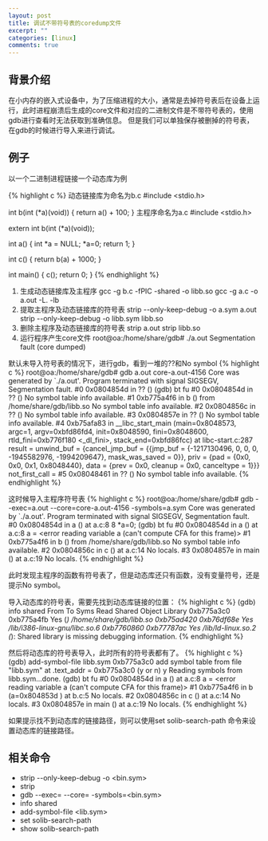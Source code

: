 ```yaml
---
layout: post
title: 调试不带符号表的coredump文件
excerpt: ""
categories: [linux]
comments: true
---
```


## 背景介绍
在小内存的嵌入式设备中，为了压缩进程的大小，通常是去掉符号表后在设备上运行，此时进程崩溃后生成的core文件和对应的二进制文件是不带符号表的，使用gdb进行查看时无法获取到准确信息。
但是我们可以单独保存被删掉的符号表，在gdb的时候进行导入来进行调试。

## 例子
以一个二进制进程链接一个动态库为例

{% highlight c %}
动态链接库为命名为b.c
#include <stdio.h>

int b(int (*a)(void))
{
	return a() + 100;
}
主程序命名为a.c
#include <stdio.h>

extern int b(int (*a)(void));

int a() 
{
	int *a = NULL;
	*a=0;
	return 1;
}

int c()
{
	return b(a) + 1000;
}

int main()
{
	c();
	return 0;
}
{% endhighlight %}

1. 生成动态链接库及主程序
    gcc -g  b.c -fPIC -shared -o libb.so
    gcc -g a.c -o a.out -L. -lb
2. 提取主程序及动态链接库的符号表
    strip --only-keep-debug -o a.sym a.out
    strip --only-keep-debug -o libb.sym libb.so
3. 删除主程序及动态链接库的符号表
    strip a.out
    strip libb.so
4. 运行程序产生core文件
    root@oa:/home/share/gdb# ./a.out
    Segmentation fault (core dumped)

默认未导入符号表的情况下，进行gdb，看到一堆的??和No symbol
{% highlight c %}
root@oa:/home/share/gdb# gdb a.out core-a.out-4156
Core was generated by `./a.out'.
Program terminated with signal SIGSEGV, Segmentation fault.
#0  0x0804854d in ?? ()
(gdb) bt fu
#0  0x0804854d in ?? ()
No symbol table info available.
#1  0xb775a4f6 in b () from /home/share/gdb/libb.so
No symbol table info available.
#2  0x0804856c in ?? ()
No symbol table info available.
#3  0x0804857e in ?? ()
No symbol table info available.
#4  0xb75afa83 in __libc_start_main (main=0x8048573, argc=1, argv=0xbfd86fd4, init=0x8048590, fini=0x8048600, rtld_fini=0xb776f180 <_dl_fini>, stack_end=0xbfd86fcc) at libc-start.c:287
        result = <optimized out>
        unwind_buf = {cancel_jmp_buf = {{jmp_buf = {-1217130496, 0, 0, 0, -1945582976, -1994209647}, mask_was_saved = 0}}, priv = {pad = {0x0, 0x0, 0x1, 0x8048440}, data = {prev = 0x0, 
              cleanup = 0x0, canceltype = 1}}}
        not_first_call = <optimized out>
#5  0x08048461 in ?? ()
No symbol table info available.
{% endhighlight %}

这时候导入主程序符号表
{% highlight c %}
root@oa:/home/share/gdb# gdb --exec=a.out --core=core-a.out-4156 -symbols=a.sym
Core was generated by `./a.out'.
Program terminated with signal SIGSEGV, Segmentation fault.
#0  0x0804854d in a () at a.c:8
8	 *a=0;
(gdb) bt  fu
#0  0x0804854d in a () at a.c:8
        a = <error reading variable a (can't compute CFA for this frame)>
#1  0xb775a4f6 in b () from /home/share/gdb/libb.so
No symbol table info available.
#2  0x0804856c in c () at a.c:14
No locals.
#3  0x0804857e in main () at a.c:19
No locals.
{% endhighlight %}

此时发现主程序的函数有符号表了，但是动态库还只有函数，没有变量符号，还是提示No symbol。

导入动态库的符号表，需要先找到动态库链接的位置：
{% highlight c %}
(gdb) info shared
From        To          Syms Read   Shared Object Library
0xb775a3c0  0xb775a4fb  Yes (*)     /home/share/gdb/libb.so
0xb75ad420  0xb76df68e  Yes         /lib/i386-linux-gnu/libc.so.6
0xb7760860  0xb77787ac  Yes         /lib/ld-linux.so.2
(*): Shared library is missing debugging information.
{% endhighlight %}

然后将动态库的符号表导入，此时所有的符号表都有了。
{% highlight c %}
(gdb) add-symbol-file libb.sym 0xb775a3c0
add symbol table from file "libb.sym" at
    .text_addr = 0xb775a3c0
(y or n) y
Reading symbols from libb.sym...done.
(gdb) bt fu
#0  0x0804854d in a () at a.c:8
        a = <error reading variable a (can't compute CFA for this frame)>
#1  0xb775a4f6 in b (a=0x804853d <a>) at b.c:5
No locals.
#2  0x0804856c in c () at a.c:14
No locals.
#3  0x0804857e in main () at a.c:19
No locals.
{% endhighlight %}

如果提示找不到动态库的链接路径，则可以使用set solib-search-path <path>命令来设置动态库的链接路径。

## 相关命令
* strip --only-keep-debug -o <bin.sym> <bin>
* strip <bin> 
* gdb --exec=<bin> --core=<core> -symbols=<bin.sym>
* info shared
* add-symbol-file <lib.sym> <address>
* set solib-search-path <path>
* show solib-search-path
